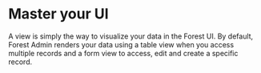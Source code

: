 # Master your UI

A view is simply the way to visualize your data in the Forest UI. By default, Forest Admin renders your data using a table view when you access multiple records and a form view to access, edit and create a specific record.

